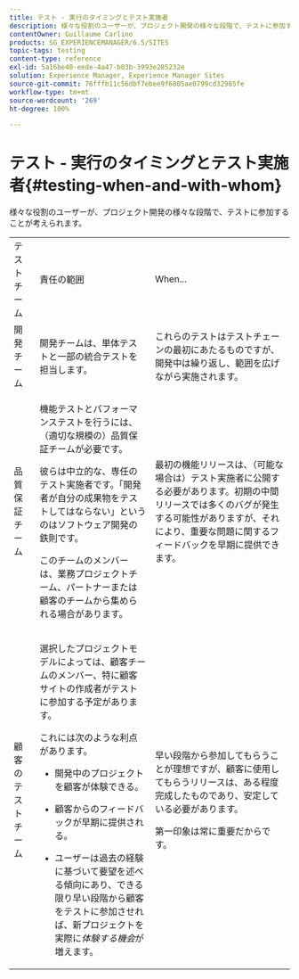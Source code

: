```yaml
---
title: テスト - 実行のタイミングとテスト実施者
description: 様々な役割のユーザーが、プロジェクト開発の様々な段階で、テストに参加することが考えられます。
contentOwner: Guillaume Carlino
products: SG_EXPERIENCEMANAGER/6.5/SITES
topic-tags: testing
content-type: reference
exl-id: 5a16be40-eede-4a47-b03b-3993e285232e
solution: Experience Manager, Experience Manager Sites
source-git-commit: 76fffb11c56dbf7ebee9f6805ae0799cd32985fe
workflow-type: tm+mt
source-wordcount: '269'
ht-degree: 100%

---
```


# テスト - 実行のタイミングとテスト実施者{#testing-when-and-with-whom}

様々な役割のユーザーが、プロジェクト開発の様々な段階で、テストに参加することが考えられます。

<table>
 <tbody>
  <tr>
   <td>テストチーム</td>
   <td>責任の範囲 </td>
   <td>When...</td>
  </tr>
  <tr>
   <td>開発チーム</td>
   <td>開発チームは、単体テストと一部の統合テストを担当します。</td>
   <td>これらのテストはテストチェーンの最初にあたるものですが、開発中は繰り返し、範囲を広げながら実施されます。</td>
  </tr>
  <tr>
   <td>品質保証チーム</td>
   <td><p>機能テストとパフォーマンステストを行うには、（適切な規模の）品質保証チームが必要です。</p> <p>彼らは中立的な、専任のテスト実施者です。「開発者が自分の成果物をテストしてはならない」というのはソフトウェア開発の鉄則です。</p> <p>このチームのメンバーは、業務プロジェクトチーム、パートナーまたは顧客のチームから集められる場合があります。</p> </td>
   <td><p>最初の機能リリースは、（可能な場合は）テスト実施者に公開する必要があります。初期の中間リリースでは多くのバグが発生する可能性がありますが、それにより、重要な問題に関するフィードバックを早期に提供できます。</p> </td>
  </tr>
  <tr>
   <td>顧客のテストチーム</td>
   <td><p>選択したプロジェクトモデルによっては、顧客チームのメンバー、特に顧客サイトの作成者がテストに参加する予定があります。</p> <p>これには次のような利点があります。</p>
    <ul>
     <li><p>開発中のプロジェクトを顧客が体験できる。</p> </li>
     <li><p>顧客からのフィードバックが早期に提供される。</p> </li>
     <li><p>ユーザーは過去の経験に基づいて要望を述べる傾向にあり、できる限り早い段階から顧客をテストに参加させれば、新プロジェクトを実際に<i>体験する機会</i>が増えます。</p> </li>
    </ul> </td>
   <td><p>早い段階から参加してもらうことが理想ですが、顧客に使用してもらうリリースは、ある程度完成したものであり、安定している必要があります。</p> <p>第一印象は常に重要だからです。</p> </td>
  </tr>
 </tbody>
</table>
